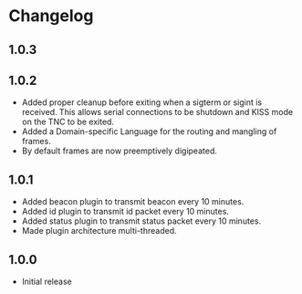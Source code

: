 # Changelog

## 1.0.3



## 1.0.2

* Added proper cleanup before exiting when a sigterm or sigint is received. This allows serial connections to be
  shutdown and KISS mode on the TNC to be exited.
* Added a Domain-specific Language for the routing and mangling of frames.
* By default frames are now preemptively digipeated.

## 1.0.1

* Added beacon plugin to transmit beacon every 10 minutes.
* Added id plugin to transmit id packet every 10 minutes.
* Added status plugin to transmit status packet every 10 minutes.
* Made plugin architecture multi-threaded.

## 1.0.0

* Initial release
